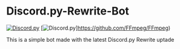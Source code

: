 # Discord.py-Rewrite-Bot


[![Discord.py](https://img.shields.io/badge/discord.py-Rewrite-blue)](https://github.com/Rapptz/discord.py)
[![Discord.py](https://img.shields.io/badge/FFmpeg-Latest-green)]https://github.com/FFmpeg/FFmpeg)


This is a simple bot made with the latest Discord.py Rewrite uptade
